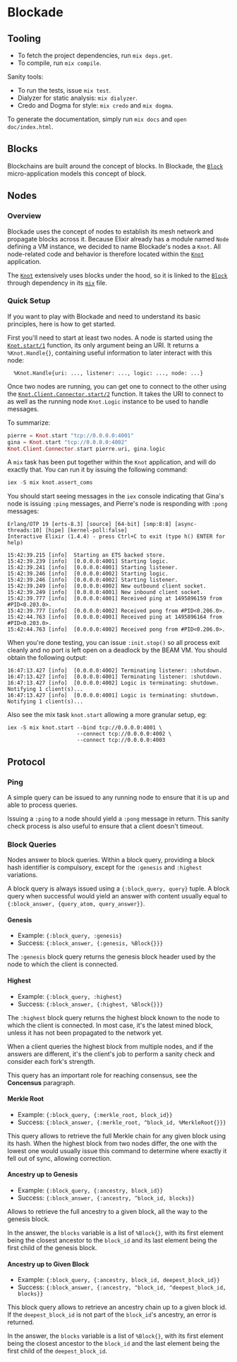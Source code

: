 # Blockade

## Tooling

- To fetch the project dependencies, run `mix deps.get`.
- To compile, run `mix compile`.

Sanity tools:

- To run the tests, issue `mix test`.
- Dialyzer for static analysis: `mix dialyzer`.
- Credo and Dogma for style: `mix credo` and `mix dogma`.

To generate the documentation, simply run `mix docs` and `open doc/index.html`.

## Blocks

Blockchains are built around the concept of blocks. In Blockade, the
[`Block`](apps/block) micro-application models this concept of block.

## Nodes

### Overview

Blockade uses the concept of nodes to establish its mesh network and propagate
blocks across it. Because Elixir already has a module named `Node` defining
a VM instance, we decided to name Blockade's nodes a `Knot`. All node-related
code and behavior is therefore located within the [`Knot`](apps/knot) application.

The [`Knot`](apps/knot) extensively uses blocks under the hood, so it is linked to
the [`Block`](apps/block) through dependency in its [`mix`](apps/knot/mix.exs)
file.

### Quick Setup

If you want to play with Blockade and need to understand its basic principles, here
is how to get started.

First you'll need to start at least two nodes. A node is started using the
[`Knot.start/1`](apps/knot/lib/knot.ex) function, its only argument being an URI.
It returns a `%Knot.Handle{}`, containing useful information to later interact with
this node:

      %Knot.Handle{uri: ..., listener: ..., logic: ..., node: ...}

Once two nodes are running, you can get one to connect to the other using
the [`Knot.Client.Connector.start/2`](apps/knot/lib/knot/client/connector.ex)
function. It takes the URI to connect to as well as the running node `Knot.Logic`
instance to be used to handle messages.

To summarize:

```elixir
pierre = Knot.start "tcp://0.0.0.0:4001"
gina = Knot.start "tcp://0.0.0.0:4002"
Knot.Client.Connector.start pierre.uri, gina.logic
```

A `mix` task has been put together within the `Knot` application, and will do
exactly that. You can run it by issuing the following command:

```elixir
iex -S mix knot.assert_coms
```

You should start seeing messages in the `iex` console indicating that Gina's node
is issuing `:ping` messages, and Pierre's node is responding with `:pong` messages:

```
Erlang/OTP 19 [erts-8.3] [source] [64-bit] [smp:8:8] [async-threads:10] [hipe] [kernel-poll:false]
Interactive Elixir (1.4.4) - press Ctrl+C to exit (type h() ENTER for help)

15:42:39.215 [info]  Starting an ETS backed store.
15:42:39.239 [info]  [0.0.0.0:4001] Starting logic.
15:42:39.241 [info]  [0.0.0.0:4001] Starting listener.
15:42:39.246 [info]  [0.0.0.0:4002] Starting logic.
15:42:39.246 [info]  [0.0.0.0:4002] Starting listener.
15:42:39.249 [info]  [0.0.0.0:4002] New outbound client socket.
15:42:39.249 [info]  [0.0.0.0:4001] New inbound client socket.
15:42:39.777 [info]  [0.0.0.0:4001] Received ping at 1495896159 from #PID<0.203.0>.
15:42:39.777 [info]  [0.0.0.0:4002] Received pong from #PID<0.206.0>.
15:42:44.763 [info]  [0.0.0.0:4001] Received ping at 1495896164 from #PID<0.203.0>.
15:42:44.763 [info]  [0.0.0.0:4002] Received pong from #PID<0.206.0>.
```

When you're done testing, you can issue `:init.stop()` so all process exit cleanly
and no port is left open on a deadlock by the BEAM VM.
You should obtain the following output:

```
16:47:13.427 [info]  [0.0.0.0:4002] Terminating listener: :shutdown.
16:47:13.427 [info]  [0.0.0.0:4001] Terminating listener: :shutdown.
16:47:13.427 [info]  [0.0.0.0:4002] Logic is terminating: shutdown. Notifying 1 client(s)...
16:47:13.427 [info]  [0.0.0.0:4001] Logic is terminating: shutdown. Notifying 1 client(s)...
```

Also see the mix task `knot.start` allowing a  more granular setup, eg:

```
iex -S mix knot.start --bind tcp://0.0.0.0:4001 \
                      --connect tcp://0.0.0.0:4002 \
                      --connect tcp://0.0.0.0:4003
```

## Protocol

### Ping

A simple query can be issued to any running node to ensure that it is up and able
to process queries.

Issuing a `:ping` to a node should yield a `:pong` message in return. This sanity
check process is also useful to ensure that a client doesn't timeout.

### Block Queries

Nodes answer to block queries. Within a block query, providing a block hash
identifier is compulsory, except for the `:genesis` and `:highest` variations.

A block query is always issued using a `{:block_query, query}` tuple. A block
query when successful would yield an answer with content usually equal to
`{:block_answer, {query_atom, query_answer}}`.

#### Genesis

- Example: `{:block_query, :genesis}`
- Success: `{:block_answer, {:genesis, %Block{}}}`

The `:genesis` block query returns the genesis block header used by the node to
which the client is connected.

#### Highest

- Example: `{:block_query, :highest}`
- Success: `{:block_answer, {:highest, %Block{}}}`

The `:highest` block query returns the highest block known to the node to which
the client is connected. In most case, it's the latest mined block, unless it has
not been propagated to the network yet.

When a client queries the highest block from multiple nodes, and if the answers
are different, it's the client's job to perform a sanity check and consider each
fork's strength.

This query has an important role for reaching consensus, see the **Concensus**
paragraph.

#### Merkle Root

- Example: `{:block_query, {:merkle_root, block_id}}`
- Success: `{:block_answer, {:merkle_root, ^block_id, %MerkleRoot{}}}`

This query allows to retrieve the full Merkle chain for any given block using its
hash. When the highest block from two nodes differ, the one with the lowest one
would usually issue this command to determine where exactly it fell out of sync,
allowing correction.

#### Ancestry up to Genesis

- Example: `{:block_query, {:ancestry, block_id}}`
- Success: `{:block_answer, {:ancestry, ^block_id, blocks}}`

Allows to retrieve the full ancestry to a given block, all the way to the genesis
block.

In the answer, the `blocks` variable is a list of `%Block{}`, with its first element
being the closest ancestor to the `block_id` and its last element being the
first child of the genesis block.

#### Ancestry up to Given Block

- Example: `{:block_query, {:ancestry, block_id, deepest_block_id}}`
- Success: `{:block_answer, {:ancestry, ^block_id, ^deepest_block_id, blocks}}`

This block query allows to retrieve an ancestry chain up to a given block id.
If the `deepest_block_id` is not part of the `block_id`'s ancestry, an error is
returned.

In the answer, the `blocks` variable is a list of `%Block{}`, with its first element
being the closest ancestor to the `block_id` and the last element being the first
child of the `deepest_block_id`.
